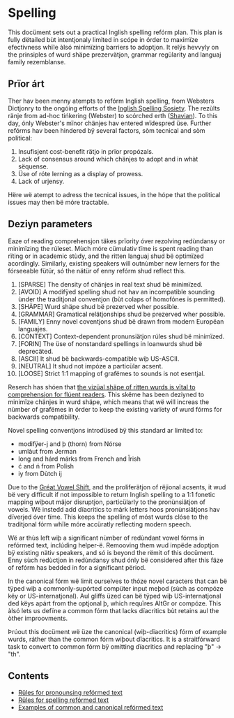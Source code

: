 # Spelling

This docüment sets out a practical Inglish spelling refórm plan. This plan is fully dëtailed bùt intentjonaly limited in scópe in órder to maximïze efectivness whïle àlsó minimïzing barriers to adoptjon. It relÿs hevvyly on the prinsiples of wurd shäpe prezervätjon, grammar regülarity and languaj family rezemblanse.

## Prïor árt

Ther hav been menny atempts to refórm Inglish spelling, from Websters Dictjonry to the ongóing efforts of the [Inglish Spelling Sosiety](https://spellingsociety.org). The rezùlts ränje from ad-hoc tińkering (Webster) to scórched erth ([Shavian](https://en.wikipedia.org/wiki/Shavian_alphabet)). To this day, ónly Webster's mïnor chänjes hav entered wïdespred üse. Further refórms hav been hindered bÿ several factors, sòm tecnical and sòm political:

1. Insufisjent cost-benefit rätjo in prïor propózals.
1. Lack of consensus around which chänjes to adopt and in whàt sëquense.
1. Üse of róte lerning as a display of prowess.
1. Lack of urjensy.

Hëre wë atempt to adress the tecnical issues, in the hópe that the political issues may then bë móre tractable.

## Deziyn parameters

Eaze of reading comprehensjon täkes prïority óver rezolving redùndansy or minimïzing the rúleset. Mùch móre cümulativ tïme is spent reading than rïting or in academic stùdy, and the ritten languaj shud bë optimïzed acordingly. Similarly, existing speakers will outnùmber new lerners for the fórseeable fütür, só the nätür of enny refórm shud reflect this.

1. [SPARSE] The density of chänjes in real text shud bë minimïzed.
1. [AVOID] A modifÿed spelling shud not hav an incompatible sounding ùnder the traditjonal conventjon (bùt colaps of homofónes is permitted).
1. [SHÄPE] Wurd shäpe shud bë prezerved wher possible.
1. [GRAMMAR] Gramatical relätjonships shud be prezerved wher possible.
1. [FAMILY] Enny novel coventjons shud bë drawn from modern Europëan languajes.
1. [CONTEXT] Context-dependent pronunsiätjon rúles shud bë minimïzed.
1. [FORIN] The üse of nonstandard spellings in loanwurds shud bë deprecäted.
1. [ASCII] It shud bë backwards-compatible wiþ US-ASCII.
1. [NEUTRAL] It shud not impóze a particülar acsent.
1. [LOOSE] Strict 1:1 mapping of grafëmes to sounds is not esentjal.

Reserch has shóen that [the vizüal shäpe of ritten wurds is vïtal to comprehensjon for flúent readers](https://www.dummies.com/education/language-arts/speed-reading/how-recognizing-the-shapes-of-words-aids-speed-reading/). This skëme has been deziyned to minimïze chänjes in wurd shäpe, which means that wë will increas the nùmber of grafëmes in órder to keep the existing varïety of wurd fórms for backwards compatibility.

Novel spelling conventjons introdüsed bÿ this standard ar limited to:

* modifÿer-j and þ (thorn) from Nórse
* umlàut from Jerman
* long and hárd márks from French and Ïrish
* ć and ń from Polish
* iy from Dùtch ij

Due to the [Gréat Vowel Shift](https://en.wikipedia.org/wiki/Great_Vowel_Shift), and the proliferätjon of rëjional acsents, it wud bë very difficult if not impossible to return Inglish spelling to a 1:1 fonetic mapping wiþout mäjor disruptjon, particülarly to the pronùnsiätjon of vowels. Wë instedd add dïacritics to márk letters hoos pronùnsiätjons hav dïverjed óver tïme. This keeps the spelling of móst wurds clóse to the traditjonal fórm whïle móre accüratly reflecting modern speech.

Wë ar thùs left wiþ a significant nùmber of redùndant vowel fórms in refórmed text, inclúding helper-ë. Remooving them wud impëde adoptjon bÿ existing nätiv speakers, and só is beyond the rëmit of this docüment. Enny sùch redùctjon in redùndansy shud ónly bë considered after this fäze of refórm has bedded in for a significant përiod.

In the canonical fórm wë limit ourselves to thóze novel caracters that can bë tÿped wiþ a commonly-supórted compüter input meþod (sùch as compóze këy or US-internatjonal). Aul gliffs üzed can bë tÿped wiþ US-internatjonal ded këys apárt from the optjonal þ, which requïres AltGr or compóze. This àlsó lets us defïne a common fórm that lacks dïacritics bùt retains aul the òther improovments.

Þrúout this docüment wë üze the canonical (wiþ-dïacritics) fórm of example wurds, ráther than the common fórm wiþout dïacritics. It is a straitfórward task to convert to common fórm bÿ omitting dïacritics and replacing "þ" → "th".

## Contents

* [Rüles for pronounsing refórmed text](pronunsiation-rules.md)
* [Rüles for spelling refórmed text](spelling-rules.md)
* [Examples of common and canonical refórmed text](spelling-examples.md)
